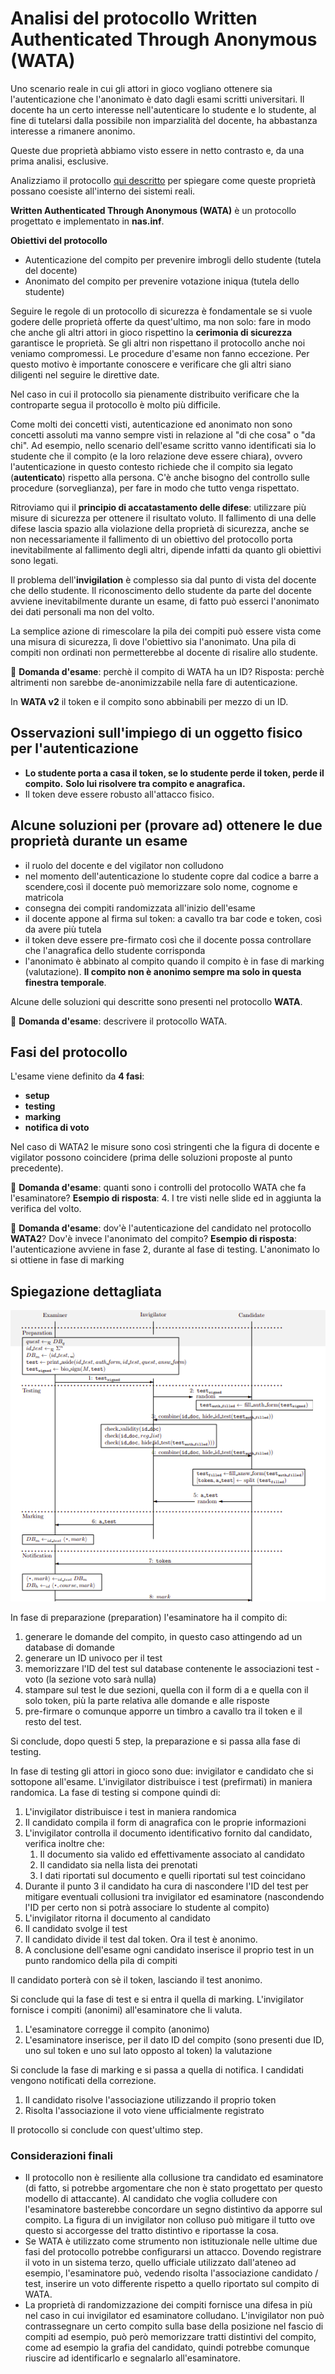 # Analisi del protocollo Written Authenticated Through Anonymous (WATA)

Uno scenario reale in cui gli attori in gioco vogliano ottenere sia l'autenticazione che l'anonimato è dato dagli esami scritti universitari. Il docente ha un certo interesse nell'autenticare lo studente e lo studente, al fine di tutelarsi dalla possibile non imparzialità del docente, ha abbastanza interesse a rimanere anonimo.

Queste due proprietà abbiamo visto essere in netto contrasto e, da una prima analisi, esclusive.

Analizziamo il protocollo [qui descritto](https://www.scitepress.org/papers/2010/27974/27974.pdf) per spiegare come queste proprietà possano coesiste all'interno dei sistemi reali.

**Written Authenticated Through Anonymous (WATA)** è un protocollo progettato e implementato in **nas.inf**.

**Obiettivi del protocollo**

- Autenticazione del compito per prevenire imbrogli dello studente (tutela del docente)
- Anonimato del compito per prevenire votazione iniqua (tutela dello studente)

Seguire le regole di un protocollo di sicurezza è fondamentale se si vuole godere delle proprietà offerte da quest'ultimo, ma non solo: fare in modo che anche gli altri attori in gioco rispettino la **cerimonia di sicurezza** garantisce le proprietà. Se gli altri non rispettano il protocollo anche noi veniamo compromessi. Le procedure d'esame non fanno eccezione. Per questo motivo è importante conoscere e verificare che gli altri siano diligenti nel seguire le direttive date.

Nel caso in cui il protocollo sia pienamente distribuito verificare che la controparte segua il protocollo è molto più difficile.

Come molti dei concetti visti, autenticazione ed anonimato non sono concetti assoluti ma vanno sempre visti in relazione al "di che cosa" o "da chi". Ad esempio, nello scenario dell'esame scritto vanno identificati sia lo studente che il compito (e la loro relazione deve essere chiara), ovvero l'autenticazione in questo contesto richiede che il compito sia legato (**autenticato**) rispetto alla persona.
C'è anche bisogno del controllo sulle procedure (sorveglianza), per fare in modo che tutto venga rispettato.

Ritroviamo qui il **principio di accatastamento delle difese**: utilizzare più misure di sicurezza per ottenere il risultato voluto. Il fallimento di una delle difese lascia spazio alla violazione della proprietà di sicurezza, anche se non necessariamente il fallimento di un obiettivo del protocollo porta inevitabilmente al fallimento degli altri, dipende infatti da quanto gli obiettivi sono legati.

Il problema dell'**invigilation** è complesso sia dal punto di vista del docente che dello studente. Il riconoscimento dello studente da parte del docente avviene inevitabilmente durante un esame, di fatto può esserci l'anonimato dei dati personali ma non del volto.

La semplice azione di rimescolare la pila dei compiti può essere vista come una misura di sicurezza, lì dove l'obiettivo sia l'anonimato. Una pila di compiti non ordinati non permetterebbe al docente di risalire allo studente.

:pencil: **Domanda d'esame**: perchè il compito di WATA ha un ID?
Risposta: perchè altrimenti non sarebbe de-anonimizzabile nella fare di autenticazione.

In **WATA v2** il token e il compito sono abbinabili per mezzo di un ID.

## Osservazioni sull'impiego di un oggetto fisico per l'autenticazione

- **Lo studente porta a casa il token, se lo studente perde il token, perde il compito.**
  **Solo lui risolvere tra compito e anagrafica.**
- Il token deve essere robusto all'attacco fisico.

## Alcune soluzioni per (provare ad) ottenere le due proprietà durante un esame

- il ruolo del docente e del vigilator non colludono
- nel momento dell'autenticazione lo studente copre dal codice a barre a scendere,così il docente può memorizzare solo nome, cognome e matricola
- consegna dei compiti randomizzata all'inizio dell'esame
- il docente appone al firma sul token: a cavallo tra bar code e token, così da avere più tutela
- il token deve essere pre-firmato così che il docente possa controllare che l'anagrafica dello studente corrisponda
- l'anonimato è abbinato al compito quando il compito è in fase di marking (valutazione).
  **Il compito non è anonimo sempre ma solo in questa finestra temporale**.

Alcune delle soluzioni qui descritte sono presenti nel protocollo **WATA**.

:pencil: **Domanda d'esame**: descrivere il protocollo WATA.

## Fasi del protocollo

L'esame viene definito da **4 fasi**:

- **setup**
- **testing**
- **marking**
- **notifica di voto**

Nel caso di WATA2 le misure sono così stringenti che la figura di docente e vigilator possono coincidere (prima delle soluzioni proposte al punto precedente).

:pencil: **Domanda d'esame**: quanti sono i controlli del protocollo WATA che fa l'esaminatore?
**Esempio di risposta**: 4. I tre visti nelle slide ed in aggiunta la verifica del volto.

:pencil: **Domanda d'esame**: dov'è l'autenticazione del candidato nel protocollo **WATA2**? Dov'è invece l'anonimato del compito?
**Esempio di risposta**: l'autenticazione avviene in fase 2, durante al fase di testing. L'anonimato lo si ottiene in fase di marking

## Spiegazione dettagliata

![WATA](./images/wata.png)

In fase di preparazione (preparation) l'esaminatore ha il compito di:

1. generare le domande del compito, in questo caso attingendo ad un database di domande
2. generare un ID univoco per il test
3. memorizzare l'ID del test sul database contenente le associazioni test - voto (la sezione voto sarà nulla)
4. stampare sul test le due sezioni, quella con il form di a e quella con il solo token, più la parte relativa alle domande e alle risposte
5. pre-firmare o comunque apporre un timbro a cavallo tra il token e il resto del test.

 Si conclude, dopo questi  5 step, la preparazione e si passa alla fase di testing.

In fase di testing gli attori in gioco sono due: invigilator e candidato che si sottopone all'esame. L'invigilator distribuisce i test (prefirmati) in maniera randomica. La fase di testing si compone quindi di:

1. L'invigilator distribuisce i test in maniera randomica
2. Il candidato compila il form di anagrafica con le proprie informazioni
3. L'invigilator controlla il documento identificativo fornito dal candidato, verifica inoltre che:
   1. Il documento sia valido ed effettivamente associato al candidato
   2. Il candidato sia nella lista dei prenotati
   3. I dati riportati sul documento e quelli riportati sul test coincidano
4. Durante il punto 3 il candidato ha cura di nascondere l'ID del test per mitigare eventuali collusioni tra invigilator ed esaminatore (nascondendo l'ID per certo non si potrà associare lo studente al compito)
5. L'invigilator ritorna il documento al candidato
6. Il candidato svolge il test
7. Il candidato divide il test dal token. Ora il test è anonimo.
8. A conclusione dell'esame ogni candidato inserisce il proprio test in un punto randomico della pila di compiti

Il candidato porterà con sè il token, lasciando il test anonimo.

Si conclude qui la fase di test e si entra il quella di marking. L'invigilator fornisce i compiti (anonimi) all'esaminatore che li valuta.

1. L'esaminatore corregge il compito (anonimo)
2. L'esaminatore inserisce, per il dato ID del compito (sono presenti due ID, uno sul token e uno sul lato opposto al token) la valutazione

Si conclude la fase di marking e si passa a quella di notifica. I candidati vengono notificati della correzione.

1. Il candidato risolve l'associazione utilizzando il proprio token
2. Risolta l'associazione il voto viene ufficialmente registrato

Il protocollo si conclude con quest'ultimo step.

### Considerazioni finali

- Il protocollo non è resiliente alla collusione tra candidato ed esaminatore (di fatto, si potrebbe argomentare che non è stato progettato per questo modello di attaccante). Al candidato che voglia colludere con l'esaminatore basterebbe concordare un segno distintivo da apporre sul compito. La figura di un invigilator non colluso può mitigare il tutto ove questo si accorgesse del tratto distintivo e riportasse la cosa.
- Se WATA è utilizzato come strumento non istituzionale nelle ultime due fasi del protocollo potrebbe configurarsi un attacco. Dovendo registrare il voto in un sistema terzo, quello ufficiale utilizzato dall'ateneo ad esempio, l'esaminatore può, vedendo risolta l'associazione candidato / test, inserire un voto differente rispetto a quello riportato sul compito di WATA.
- La proprietà di randomizzazione dei compiti fornisce una difesa in più nel caso in cui invigilator ed esaminatore colludano. L'invigilator non può contrassegnare un certo compito sulla base della posizione nel fascio di compiti ad esempio, può però memorizzare tratti distintivi del compito, come ad esempio la grafia del candidato, quindi potrebbe comunque riuscire ad identificarlo e segnalarlo all'esaminatore.